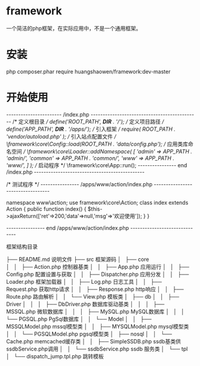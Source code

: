 # framework
一个简洁的php框架，在实际应用中，不是一个通用框架。

# 安装
php composer.phar require huangshaowen/framework:dev-master

# 开始使用
----------------------- /index.php ---------------------------------------------
/* 定义根目录 */
define('ROOT_PATH', __DIR__ . '/');
/* 定义项目路径 */
define('APP_PATH', __DIR__ . '/apps/');
/* 引入框架 */
require( ROOT_PATH . 'vendor/autoload.php' );
/* 引入站点配置文件 */
\framework\core\Config::load(ROOT_PATH . 'data/config.php');
/* 应用类库命名空间 */
\framework\core\Loader::addNamespace(
        [
            'admin' => APP_PATH . 'admin/',
            'common' => APP_PATH . 'common/',
            'www' => APP_PATH . 'www/',
        ]
);
/* 启动程序 */
\framework\core\App::run();
---------------- end /index.php   ----------------------------------------------

/* 测试程序 */
---------------- /apps/www/action/index.php   ----------------------------------

namespace www\action;
use framework\core\Action;
class index extends Action {
    public function index() {
        $this->ajaxReturn(['ret'=>200,'data'=>null,'msg'=>'欢迎使用']);
    }
}

---------------- end /apps/www/action/index.php   ------------------------------


框架结构目录

├── README.md                                       说明文件
├── src                                             框架源码
│   ├── core                                 
│   │   ├── Action.php                          控制器基类
│   │   ├── App.php                             应用运行
│   │   ├── Config.php                          配置设置与获取
│   │   ├── Dispatcher.php                      应用分发
│   │   ├── Loader.php                          框架加载器
│   │   ├── Log.php                             日志工具
│   │   ├── Request.php                         获取http请求
│   │   ├── Response.php                        http响应
│   │   ├── Route.php                           路由解析
│   │   └── View.php                            模板类
│   ├── db
│   │   ├── Driver
│   │   │   ├── DbDriver.php                数据库驱动基类
│   │   │   ├── MSSQL.php                   微软数据库
│   │   │   ├── MySQL.php                   MySQL数据库
│   │   │   └── PGSQL.php                   PgSql数据库
│   │   └── Model
│   │       ├── MSSQLModel.php                 mssql模型类
│   │       ├── MYSQLModel.php                 mysql模型类
│   │       └── PGSQLModel.php                 pgsql模型类
│   ├── nosql
│   │   └── Cache.php                          memcached缓存类
│   │   ├── SimpleSSDB.php                     ssdb基类供ssdbService.php调用
│   │   └── ssdbService.php                    ssdb 服务类
│   └── tpl
│       └── dispatch_jump.tpl.php                 跳转模板

